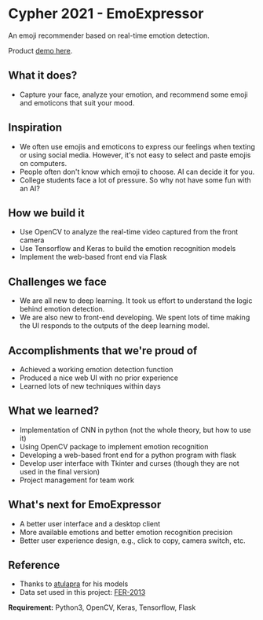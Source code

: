 # Cypher 2021 - EmoExpressor

An emoji recommender based on real-time emotion detection.  

Product [demo here](https://devpost.com/software/emoexpressor).

## What it does?  
- Capture your face, analyze your emotion, and recommend some emoji and emoticons that suit your mood.  

## Inspiration  
- We often use emojis and emoticons to express our feelings when texting or using social media. However, it's not easy to select and paste emojis on computers.
- People often don't know which emoji to choose. AI can decide it for you.  
- College students face a lot of pressure. So why not have some fun with an AI?  

## How we build it
- Use OpenCV to analyze the real-time video captured from the front camera
- Use Tensorflow and Keras to build the emotion recognition models
- Implement the web-based front end via Flask

## Challenges we face  
- We are all new to deep learning. It took us effort to understand the logic behind emotion detection.  
- We are also new to front-end developing. We spent lots of time making the UI responds to the outputs of the deep learning model.  

## Accomplishments that we're proud of
- Achieved a working emotion detection function
- Produced a nice web UI with no prior experience
- Learned lots of new techniques within days

## What we learned?  
- Implementation of CNN in python (not the whole theory, but how to use it)  
- Using OpenCV package to implement emotion recognition  
- Developing a web-based front end for a python program with flask  
- Develop user interface with Tkinter and curses (though they are not used in the final version)  
- Project management for team work

## What's next for EmoExpressor
- A better user interface and a desktop client
- More available emotions and better emotion recognition precision
- Better user experience design, e.g., click to copy, camera switch, etc.

## Reference
- Thanks to [atulapra](https://github.com/atulapra/Emotion-detection) for his models
- Data set used in this project: [FER-2013](https://www.kaggle.com/deadskull7/fer2013)


**Requirement:** Python3, OpenCV, Keras, Tensorflow, Flask
